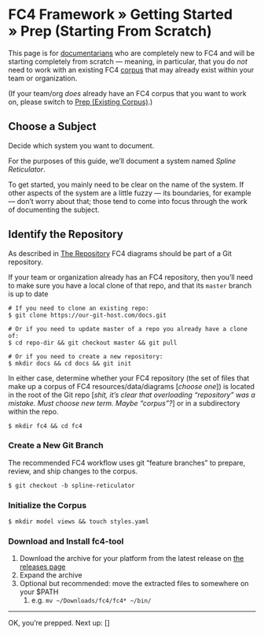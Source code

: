 # FC4 Framework » Getting Started » Prep (Starting From Scratch)

This page is for [documentarians](http://www.writethedocs.org/documentarians/)
who are completely new to FC4 and will be starting completely from scratch —
meaning, in particular, that you do _not_ need to work with an existing FC4
[corpus](../../concepts.md#corpus) that may already exist within your team or
organization.

(If your team/org _does_ already have an FC4 corpus that you want to work on,
please switch to [Prep (Existing Corpus)](1b-prep-existing-corpus.md).)

## Choose a Subject

Decide which system you want to document.

For the purposes of this guide, we’ll document a system named _Spline Reticulator_.

<aside>
To get started, you mainly need to be clear on the name of the system. If other
aspects of the system are a little fuzzy — its boundaries, for example — don’t
worry about that; those tend to come into focus through the work of documenting
the subject.
</aside>

## Identify the Repository

As described in [The Repository](../../methodology/repository.md) FC4 diagrams should be part of a
Git repository.

If your team or organization already has an FC4 repository, then you’ll need to make sure you have a
local clone of that repo, and that its `master` branch is up to date

```shell
# If you need to clone an existing repo:
$ git clone https://our-git-host.com/docs.git

# Or if you need to update master of a repo you already have a clone of:
$ cd repo-dir && git checkout master && git pull

# Or if you need to create a new repository:
$ mkdir docs && cd docs && git init
```

In either case, determine whether your FC4 repository (the set of files that make up a corpus of FC4
resources/data/diagrams [_choose one_]) is located in the root of the Git repo [_shit, it’s clear
that overloading “repository” was a mistake. Must choose new term. Maybe “corpus”?_] or in a
subdirectory within the repo.

```shell
$ mkdir fc4 && cd fc4
```

### Create a New Git Branch

The recommended FC4 workflow uses git “feature branches” to prepare, review, and ship changes to the
corpus.

```shell
$ git checkout -b spline-reticulator
```

### Initialize the Corpus

```shell
$ mkdir model views && touch styles.yaml
```

### Download and Install fc4-tool

1. Download the archive for your platform from the latest release on [the releases page](https://github.com/FundingCircle/fc4-framework/releases)
1. Expand the archive
1. Optional but recommended: move the extracted files to somewhere on your $PATH
   1. e.g. `mv ~/Downloads/fc4/fc4* ~/bin/`

----

OK, you’re prepped. Next up: []
